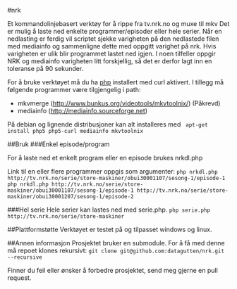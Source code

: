 #nrk

Et kommandolinjebasert verktøy for å rippe fra tv.nrk.no og muxe til mkv
Det er mulig å laste ned enkelte programmer/episoder eller hele serier.
Når en nedlasting er ferdig vil scriptet sjekke varigheten på den nedlastede filen med mediainfo og sammenligne dette med oppgitt varighet på nrk.
Hvis varigheten er ulik blir programmet lastet ned igjen.
I noen tilfeller oppgir NRK og mediainfo varigheten litt forskjellig, så det er derfor lagt inn en toleranse på 90 sekunder.

For å bruke verktøyet må du ha [php](http://www.php.net) installert med curl aktivert.
I tillegg må følgende programmer være tilgjengelig i path:
* mkvmerge (http://www.bunkus.org/videotools/mkvtoolnix/) (Påkrevd)
* mediainfo (http://mediainfo.sourceforge.net)

På debian og lignende distribusjoner kan alt installeres med
``` apt-get install php5 php5-curl mediainfo mkvtoolnix```

##Bruk
###Enkel episode/program

For å laste ned et enkelt program eller en episode brukes nrkdl.php

Link til en eller flere programmer oppgis som argumenter:
```php nrkdl.php http://tv.nrk.no/serie/store-maskiner/obui30001107/sesong-1/episode-1```
```php nrkdl.php http://tv.nrk.no/serie/store-maskiner/obui30001107/sesong-1/episode-1 http://tv.nrk.no/serie/store-maskiner/obui30001207/sesong-1/episode-2```

###Hel serie
Hele serier kan lastes ned med serie.php. 
```php serie.php http://tv.nrk.no/serie/store-maskiner```

##Plattformstøtte
Verktøyet er testet på og tilpasset windows og linux.

##Annen informasjon
Prosjektet bruker en submodule. For å få med denne må repoet klones rekursivt:
```git clone git@github.com:datagutten/nrk.git --recursive```

Finner du feil eller ønsker å forbedre prosjektet, send meg gjerne en pull request.
